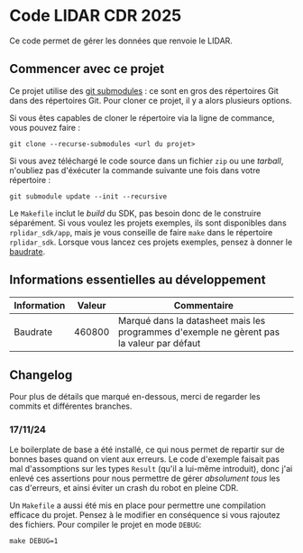 # Code LIDAR CDR 2025

Ce code permet de gérer les données que renvoie le LIDAR.

## Commencer avec ce projet

Ce projet utilise des [git submodules](https://git-scm.com/book/en/v2/Git-Tools-Submodules) : ce sont en gros des répertoires Git dans des répertoires Git. Pour cloner ce projet, il y a alors plusieurs options.

Si vous êtes capables de cloner le répertoire via la ligne de commance, vous pouvez faire :

```console
git clone --recurse-submodules <url du projet>
```

Si vous avez téléchargé le code source dans un fichier `zip` ou une _tarball_, n'oubliez pas d'éxécuter la commande suivante une fois dans votre répertoire :

```console
git submodule update --init --recursive
```

Le `Makefile` inclut le _build_ du SDK, pas besoin donc de le construire séparément. Si vous voulez les projets exemples, ils sont disponibles dans `rplidar_sdk/app`, mais je vous conseille de faire `make` dans le répertoire `rplidar_sdk`. Lorsque vous lancez ces projets exemples, pensez à donner le [baudrate](#informations-essentielles-au-développement).

## Informations essentielles au développement

| Information | Valeur | Commentaire |
|---|---|---|
| Baudrate | 460800 | Marqué dans la datasheet mais les programmes d'exemple ne gèrent pas la valeur par défaut |

## Changelog

Pour plus de détails que marqué en-dessous, merci de regarder les commits et différentes branches.

### 17/11/24

Le boilerplate de base a été installé, ce qui nous permet de repartir sur de bonnes bases quand on vient aux erreurs. Le code d'exemple faisait pas mal d'assomptions sur les types `Result` (qu'il a lui-même introduit), donc j'ai enlevé ces assertions pour nous permettre de gérer _absolument tous_ les cas d'erreurs, et ainsi éviter un crash du robot en pleine CDR.

Un `Makefile` a aussi été mis en place pour permettre une compilation efficace du projet. Pensez à le modifier en conséquence si vous rajoutez des fichiers. Pour compiler le projet en mode `DEBUG`:

```console
make DEBUG=1
```
